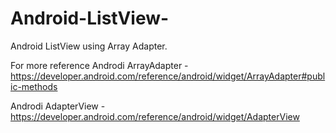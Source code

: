# Android-ListView-
Android ListView using Array Adapter.

For more reference
Androdi ArrayAdapter - https://developer.android.com/reference/android/widget/ArrayAdapter#public-methods

Androdi AdapterView - https://developer.android.com/reference/android/widget/AdapterView
